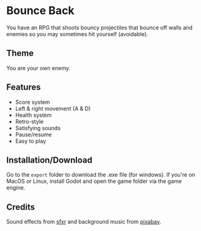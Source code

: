 # Bounce Back
You have an RPG that shoots bouncy projectiles that bounce off walls and enemies so you may sometimes hit yourself (avoidable).

## Theme
You are your own enemy.

## Features
- Score system
- Left & right movement (A & D)
- Health system
- Retro-style
- Satisfying sounds
- Pause/resume
- Easy to play

## Installation/Download
Go to the `export` folder to download the .exe file (for windows). If you're on MacOS or Linux, install Godot and open the game folder via the game engine.

## Credits
Sound effects from [sfxr](https://sfxr.me) and background music from [pixabay](https://pixabay.com).